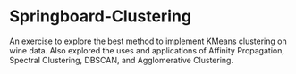 # Springboard-Clustering

An exercise to explore the best method to implement KMeans clustering on wine data. Also explored the uses and applications of Affinity Propagation, Spectral Clustering, DBSCAN, and Agglomerative Clustering. 

